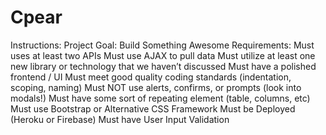 # Cpear

Instructions:
Project Goal:
Build Something Awesome
Requirements:
Must uses at least two APIs
Must use AJAX to pull data
Must utilize at least one new library or technology that we haven’t discussed
Must have a polished frontend / UI
Must meet good quality coding standards (indentation, scoping, naming)
Must NOT use alerts, confirms, or prompts (look into modals!)
Must have some sort of repeating element (table, columns, etc)
Must use Bootstrap or Alternative CSS Framework
Must be Deployed (Heroku or Firebase)
Must have User Input Validation
